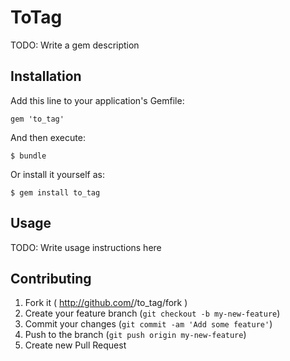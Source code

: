 # ToTag

TODO: Write a gem description

## Installation

Add this line to your application's Gemfile:

    gem 'to_tag'

And then execute:

    $ bundle

Or install it yourself as:

    $ gem install to_tag

## Usage

TODO: Write usage instructions here

## Contributing

1. Fork it ( http://github.com/<my-github-username>/to_tag/fork )
2. Create your feature branch (`git checkout -b my-new-feature`)
3. Commit your changes (`git commit -am 'Add some feature'`)
4. Push to the branch (`git push origin my-new-feature`)
5. Create new Pull Request
